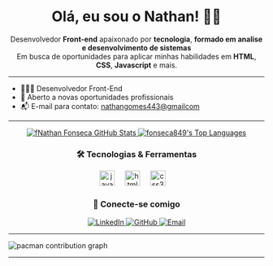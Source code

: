 <h1 align="center">Olá, eu sou o Nathan! 👋🏾</h1>
  
<p align="center">
  Desenvolvedor <strong>Front-end</strong> apaixonado por <strong> tecnologia</strong>, <strong>formado em analise e desenvolvimento de sistemas</strong>
  <br>
  Em busca de oportunidades para aplicar minhas habilidades em <strong>HTML</strong>, <strong>CSS</strong>, <strong>Javascript</strong> e mais.
</p>

---    

- 👨🏾‍💻 Desenvolvedor Front-End
- 🚀 Aberto a novas oportunidades profissionais
- 📬 E-mail para contato: [nathangomes443@gmailcom](mailto:nathangomes443@gmailcom)
  
  
---    
<div align="center">
  <a href="https://github.com/fonseca849">
    
  ![fNathan Fonseca GitHub Stats](https://github-readme-stats-three-puce-ricardo.vercel.app/api?username=fonseca849&theme=dracula&count_private=true) 
  ![fonseca849's Top Languages](https://github-readme-stats.vercel.app/api/top-langs/?username=fonseca849&theme=dracula&show_icons=true&hide_border=true&layout=compact)

  </a>
</div>

<h3 align="center">🛠️ Tecnologias & Ferramentas</h3>
<div align="center">
  
  <img src="https://cdn.jsdelivr.net/gh/devicons/devicon/icons/javascript/javascript-original.svg" height="30" alt="javascript logo"  />
  <img width="12" />
  <img src="https://cdn.jsdelivr.net/gh/devicons/devicon/icons/html5/html5-original.svg" height="30" alt="html5 logo"  />
  <img width="12" />
  <img src="https://cdn.jsdelivr.net/gh/devicons/devicon/icons/css3/css3-original.svg" height="30" alt="css3 logo"  />
  <img width="12" />
 
</div>


<h3 align="center">📱 Conecte-se comigo</h3>
<p align="center">
  <a href="https://www.linkedin.com/in/nathanfonsecagomes/" target="_blank">
    <img alt="LinkedIn" src="https://img.shields.io/badge/-LinkedIn-0077B5?style=for-the-badge&logo=linkedin&logoColor=white"/>
  </a>
  <a href="https://github.com/fonseca849" target="_blank">
    <img alt="GitHub" src="https://img.shields.io/badge/-GitHub-181717?style=for-the-badge&logo=github&logoColor=white"/>
  </a>
  <a href="mailto:nathangomes443@gmail.com" target="_blank">
    <img alt="Email" src="https://img.shields.io/badge/-Gmail-D14836?style=for-the-badge&logo=gmail&logoColor=white"/>
  </a>
</p>

---

<picture>
  <source media="(prefers-color-scheme: dark)" srcset="https://raw.githubusercontent.com/JaimeMartinsOliveira/JaimeMartinsOliveira/output/pacman-contribution-graph-dark.svg">
  <source media="(prefers-color-scheme: light)" srcset="https://raw.githubusercontent.com/JaimeMartinsOliveira/JaimeMartinsOliveira/output/pacman-contribution-graph.svg">
  <img alt="pacman contribution graph" src="https://raw.githubusercontent.com/JaimeMartinsOliveira/JaimeMartinsOliveira/output/pacman-contribution-graph.svg">
</picture>

---

<div align="center">
  <p><stron




###



###

